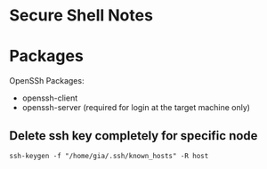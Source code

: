# Secure Shell Notes

# Packages

OpenSSh Packages:

* openssh-client
* openssh-server (required for login at the target machine only)

## Delete ssh key completely for specific node

```
ssh-keygen -f "/home/gia/.ssh/known_hosts" -R host
```
